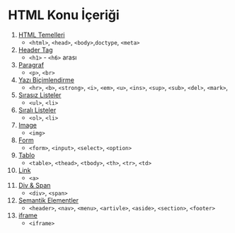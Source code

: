 # HTML Konu İçeriği

1. [HTML Temelleri](html/01-html-temelleri.html)
	- `<html>`, `<head>`, `<body>`,`doctype`, `<meta>`
2. [Header Tag](html/02-header-tags.html)
	- `<h1>` - `<h6>` arası
3. [Paragraf](html/03-paragraphs.html)
	- `<p>`, `<br>`
4. [Yazı Biçimlendirme](html/04-yazi-bicimlendirme-etiketi.html)
	- `<hr>`, `<b>`, `<strong>`, `<i>`, `<em>`, `<u>`, `<ins>`, `<sup>`, `<sub>`, `<del>`, `<mark>`,
5. [Sırasız Listeler](html/05-sirasiz-listeler.html)
	- `<ul>`, `<li>`
6. [Sıralı Listeler](html/06-sirali-listeler.html)
	- `<ol>`, `<li>`
7. [Image](html/07-images.html)
	- `<img>`
8. [Form](html/08-forms.html)
	- `<form>`, `<input>`, `<select>`, `<option>` 
9. [Tablo](html/09-table.html)
	- `<table>`, `<thead>`, `<tbody>`, `<th>`, `<tr>`, `<td>` 
10. [Link](html/10-links.html)
	- `<a>`
11. [Div & Span](html/11-div-span.html)
	- `<div>`, `<span>`
12. [Semantik Elementler](html/12-semantic-elements.html)
	- `<header>`, `<nav>`, `<menu>`, `<artivle>`, `<aside>`, `<section>`, `<footer>`  
13. [iframe](html/13-iframe.html)
	- `<iframe>`